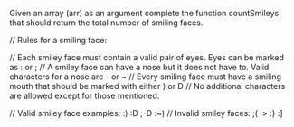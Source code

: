 Given an array (arr) as an argument complete the function countSmileys that should return the total number of smiling faces.

// Rules for a smiling face:

// Each smiley face must contain a valid pair of eyes. Eyes can be marked as : or ;
// A smiley face can have a nose but it does not have to. Valid characters for a nose are - or ~
// Every smiling face must have a smiling mouth that should be marked with either ) or D
// No additional characters are allowed except for those mentioned.

// Valid smiley face examples: :) :D ;-D :~)
// Invalid smiley faces: ;( :> :} :]